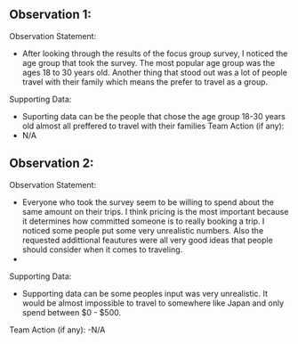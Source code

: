 ## Observation 1: 
Observation Statement:
- After looking through the results of the focus group survey, I noticed the age group  that took the survey. The most popular age group was the ages 18 to 30 years old. Another thing that stood out was a lot of people travel with their family which means the prefer to travel as a group.

Supporting Data:
- Suporting data can be the people that chose the age group 18-30 years old almost all preffered to travel with their families
Team Action (if any):
- N/A
## Observation 2:
Observation Statement:
- Everyone who took the survey seem to be willing to spend about the same amount on their trips. I think pricing is the most important because it determines how committed someone is to really booking a trip. I noticed some people put some very unrealistic numbers. Also the requested addittional feautures were all very good ideas that people should consider when it comes to traveling.
- 
Supporting Data:
- Supporting data can be some peoples input was very unrealistic. It would be almost impossible to travel to somewhere like Japan and only spend between $0 - $500. 

Team Action (if any):
-N/A
